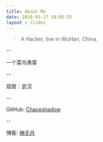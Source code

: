 ```yaml
---
title: About Me
date: 2020-05-27 10:05:55
layout : slides
---
```



> A Hacker, live in WuHan, China.


--

一个菜鸟黑客  

--

现居：武汉  

--

GitHub: [Chaceshadow](https://github.com/Chaceshadow)  

--

博客: [神无月](https://chaceshadow.github.io/)

